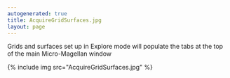 ```yaml
---
autogenerated: true
title: AcquireGridSurfaces.jpg
layout: page
---
```


Grids and surfaces set up in Explore mode will populate the tabs at the
top of the main Micro-Magellan window

{% include img src="AcquireGridSurfaces.jpg" %}

